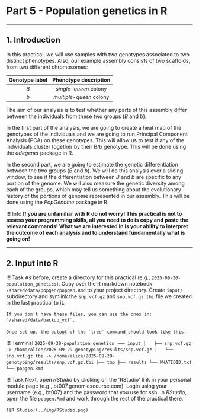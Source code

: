 # **Part 5 - Population genetics in R**

----------------------------------------------------------------------------

## **1. Introduction**

In this practical, we will use samples with two genotypes associated to two 
distinct phenotypes. Also, our example assembly consists of two scaffolds, 
from two different chromosomes:

| Genotype label |  Phenotype description  |
| :------------: | :---------------------: |
|      *B*       |  *single-queen* colony  |
|      *b*       | *multiple-queen* colony |


The aim of our analysis is to test whether any parts of this assembly differ 
between the individuals from these two groups (*B* and *b*).

In the first part of the analysis, we are going to create a heat map of the 
genotypes of the individuals and we are going to run Principal Component 
Analysis (PCA) on these genotypes. This will allow us to test if any of the 
individuals cluster together by their B/b genotype. This will be done using 
the *adegenet* package in R.

In the second part, we are going to estimate the genetic differentiation between
the two groups (*B* and *b*). We will do this analysis over a sliding window,
to see if the differentiation between *B* and *b* are specific to any portion of
the genome. We will also measure the genetic diversity among each of the groups,
which may tell us something about the evolutionary history of the portions of
genome represented in our assembly. This will be done using the *PopGenome* 
package in R.

!!! Info 
    **If you are unfamiliar with R do not worry! This practical is not to assess your programming skills, all you need to do is copy and paste the relevant commands! What we are interested in is your ability to interpret the outcome of each analysis and to understand fundamentally what is going on!** 


----------------------------------------------------------------------------

## **2. Input into R**

!!! Task
    As before, create a directory for this practical (e.g.,
    `2025-09-30-population_genetics`). Copy over the R markdown notebook
    `/shared/data/popgen/popgen.Rmd` to your project directory. Create `input/` 
    subdirectory and symlink the `snp.vcf.gz` and `snp.vcf.gz.tbi` file we created
    in the last practical to it. 
    
    If you don't have these files, you can use the ones in: `/shared/data/backup_vcf`.  
    
    Once set up, the output of the `tree` command should look like this:


!!! Terminal
    ```
    2025-09-30-population_genetics
    ├── input
    │   ├── snp.vcf.gz -> /home/alice/2025-09-29-genotyping/results/snp.vcf.gz
    │   └── snp.vcf.gz.tbi -> /home/alice/2025-09-29-genotyping/results/snp.vcf.gz.tbi
    ├── tmp
    ├── results
    └── WHATIDID.txt
    └── popgen.Rmd
    ```

!!! Task
    Next, open *RStudio* by clicking on the 'RStudio' link in your personal module
    page (e.g., bt007.genomicscourse.com). Login using your username (e.g., bt007)
    and the password that you use for ssh.  In *RStudio*, open the file `popgen.Rmd` and work through the rest of the
    practical there.

    ![R Studio](../img/RStudio.png)


